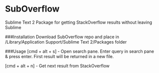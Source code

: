 # SubOverflow
Sublime Text 2 Package for getting StackOverflow results without leaving Sublime

###Installation
Download SubOverflow repo and place in /Library/Application Support/Sublime Text 2/Packages folder


###Usage
[cmd + alt + s] - Open search pane. Enter query in search pane & press enter. First result will be returned in a new file.

[cmd + alt + n] - Get next result from StackOverflow
